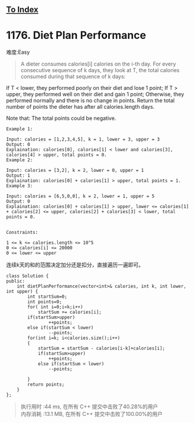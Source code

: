 [To Index](/index.md)
---
# 1176. Diet Plan Performance
难度:Easy
> A dieter consumes calories[i] calories on the i-th day.  For every consecutive sequence of k days, they look at T, the total calories consumed during that sequence of k days:

If T < lower, they performed poorly on their diet and lose 1 point; 
If T > upper, they performed well on their diet and gain 1 point;
Otherwise, they performed normally and there is no change in points.
Return the total number of points the dieter has after all calories.length days.

Note that: The total points could be negative.

 

```
Example 1:

Input: calories = [1,2,3,4,5], k = 1, lower = 3, upper = 3
Output: 0
Explaination: calories[0], calories[1] < lower and calories[3], calories[4] > upper, total points = 0.
Example 2:

Input: calories = [3,2], k = 2, lower = 0, upper = 1
Output: 1
Explaination: calories[0] + calories[1] > upper, total points = 1.
Example 3:

Input: calories = [6,5,0,0], k = 2, lower = 1, upper = 5
Output: 0
Explaination: calories[0] + calories[1] > upper, lower <= calories[1] + calories[2] <= upper, calories[2] + calories[3] < lower, total points = 0.
 

Constraints:

1 <= k <= calories.length <= 10^5
0 <= calories[i] <= 20000
0 <= lower <= upper
```


连续k天的和的范围决定加分还是扣分，直接遍历一遍即可。  

```
class Solution {
public:
    int dietPlanPerformance(vector<int>& calories, int k, int lower, int upper) {
        int startSum=0;
        int points=0;
        for( int i=0;i<k;i++)
            startSum += calories[i];
        if(startSum>upper)
                ++points;
        else if(startSum < lower)
                --points;
        for(int i=k; i<calories.size();i++)
        {
            startSum = startSum - calories[i-k]+calories[i];
            if(startSum>upper)
                ++points;
            else if(startSum < lower)
                --points;
      
        }
        return points;
    }
};
```

> 执行用时 :44 ms, 在所有 C++ 提交中击败了40.28%的用户   
内存消耗 :13.1 MB, 在所有 C++ 提交中击败了100.00%的用户
